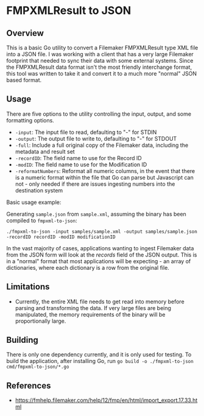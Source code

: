 # FMPXMLResult to JSON

## Overview

This is a basic Go utility to convert a Filemaker FMPXMLResult type XML file into a JSON file. I was working with a client that has a very large Filemaker footprint that needed to sync their data with some external systems. Since the FMPXMLResult data format isn't the most friendly interchange format, this tool was written to take it and convert it to a much more "normal" JSON based format.

## Usage

There are five options to the utility controlling the input, output, and some formatting options.

- `-input`: The input file to read, defaulting to "-" for STDIN
- `-output`: The output file to write to, defaulting to "-" for STDOUT
- `-full`: Include a full original copy of the Filemaker data, including the metadata and result set
- `-recordID`: The field name to use for the Record ID
- `-modID`: The field name to use for the Modification ID
- `-reformatNumbers`: Reformat all numeric columns, in the event that there is a numeric format within the file that Go can parse but Javascript can not - only needed if there are issues ingesting numbers into the destination system

Basic usage example:

Generating `sample.json` from `sample.xml`, assuming the binary has been compiled to `fmpxml-to-json`:

`./fmpxml-to-json -input samples/sample.xml -output samples/sample.json -recordID recordID -modID modificationID`

In the vast majority of cases, applications wanting to ingest Filemaker data from the JSON form will look at the *records* field of the JSON output. This is in a "normal" format that most applications will be expecting - an array of dictionaries, where each dictionary is a row from the original file.

## Limitations

- Currently, the entire XML file needs to get read into memory before parsing and transforming the data. If very large files are being manipulated, the memory requirements of the binary will be proportionally large.

## Building

There is only one dependency currently, and it is only used for testing. To build the application, after installing Go, run `go build -o ./fmpxml-to-json cmd/fmpxml-to-json/*.go`

## References

- https://fmhelp.filemaker.com/help/12/fmp/en/html/import_export.17.33.html

